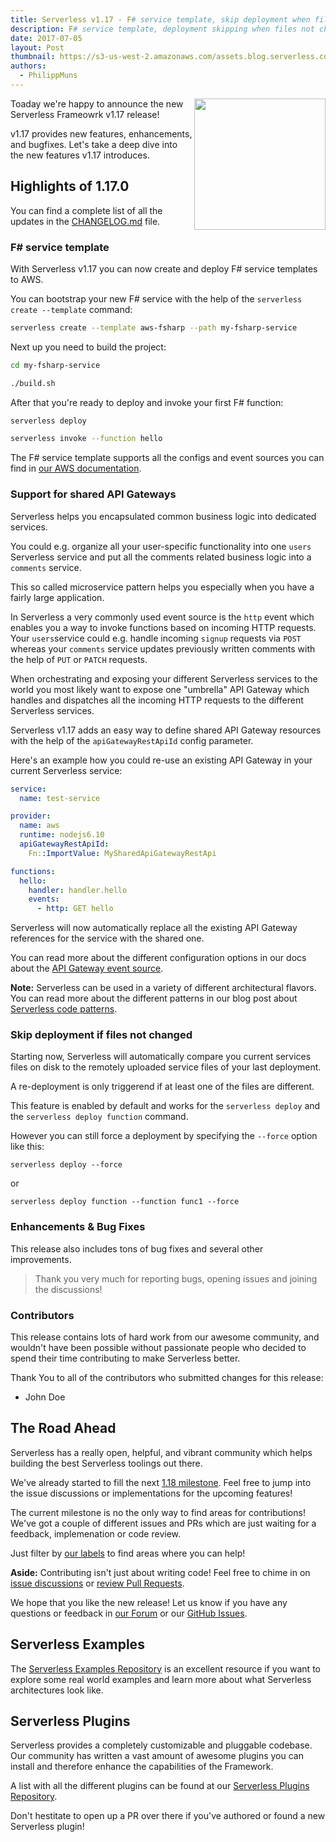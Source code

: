 ```yaml
---
title: Serverless v1.17 - F# service template, skip deployment when files not changed added
description: F# service template, deployment skipping when files not changed and more in the Serverless Framework v1.17 release.
date: 2017-07-05
layout: Post
thumbnail: https://s3-us-west-2.amazonaws.com/assets.blog.serverless.com/framework-v117.png
authors:
  - PhilippMuns
---
```


<img align="right" src="https://s3-us-west-2.amazonaws.com/assets.blog.serverless.com/framework-v117.png" width="210px" >

Toaday we're happy to announce the new Serverless Frameowrk v1.17 release!

v1.17 provides new features, enhancements, and bugfixes. Let's take a deep dive into the new features v1.17 introduces.

## Highlights of 1.17.0

You can find a complete list of all the updates in the [CHANGELOG.md](https://github.com/serverless/serverless/blob/master/CHANGELOG.md) file.

### F# service template

With Serverless v1.17 you can now create and deploy F# service templates to AWS.

You can bootstrap your new F# service with the help of the `serverless create --template` command:

```bash
serverless create --template aws-fsharp --path my-fsharp-service
```

Next up you need to build the project:

```bash
cd my-fsharp-service

./build.sh
```

After that you're ready to deploy and invoke your first F# function:

```bash
serverless deploy

serverless invoke --function hello
```

The F# service template supports all the configs and event sources you can find in [our AWS documentation](https://serverless.com/framework/docs/providers/aws/).

### Support for shared API Gateways

Serverless helps you encapsulated common business logic into dedicated services.

You could e.g. organize all your user-specific functionality into one `users` Serverless service and put all the comments related business logic into a `comments` service.

This so called microservice pattern helps you especially when you have a fairly large application.

In Serverless a very commonly used event source is the `http` event which enables you a way to invoke functions based on incoming HTTP requests. Your `users`service could e.g. handle incoming `signup` requests via `POST` whereas your `comments` service updates previously written comments with the help of `PUT` or `PATCH` requests.

When orchestrating and exposing your different Serverless services to the world you most likely want to expose one "umbrella" API Gateway which handles and dispatches all the incoming HTTP requests to the different Serverless services.

Serverless v1.17 adds an easy way to define shared API Gateway resources with the help of the `apiGatewayRestApiId` config parameter.

Here's an example how you could re-use an existing API Gateway in your current Serverless service:

```yml
service:
  name: test-service

provider:
  name: aws
  runtime: nodejs6.10
  apiGatewayRestApiId:
    Fn::ImportValue: MySharedApiGatewayRestApi

functions:
  hello:
    handler: handler.hello
    events:
      - http: GET hello
```

Serverless will now automatically replace all the existing API Gateway references for the service with the shared one.

You can read more about the different configuration options in our docs about the [API Gateway event source](https://serverless.com/framework/docs/providers/aws/events/apigateway/).

**Note:** Serverless can be used in a variety of different architectural flavors. You can read more about the different patterns in our blog post about [Serverless code patterns](https://serverless.com/blog/serverless-architecture-code-patterns/).

### Skip deployment if files not changed

Starting now, Serverless will automatically compare you current services files on disk to the remotely uploaded service files of your last deployment.

A re-deployment is only triggerend if at least one of the files are different.

This feature is enabled by default and works for the `serverless deploy` and the `serverless deploy function` command.

However you can still force a deployment by specifying the `--force` option like this:

```
serverless deploy --force
```

or

```
serverless deploy function --function func1 --force
```

### Enhancements & Bug Fixes

This release also includes tons of bug fixes and several other improvements.

> Thank you very much for reporting bugs, opening issues and joining the discussions!

### Contributors 

This release contains lots of hard work from our awesome community, and wouldn't have been possible without passionate people who decided to spend their time contributing to make Serverless better.

Thank You to all of the contributors who submitted changes for this release:

- John Doe

## The Road Ahead

Serverless has a really open, helpful, and vibrant community which helps building the best Serverless toolings out there.

We've already started to fill the next [1.18 milestone](https://github.com/serverless/serverless/milestone/33). Feel free to jump into the issue discussions or implementations for the upcoming features!

The current milestone is no the only way to find areas for contributions! We've got a couple of different issues and PRs which are just waiting for a feedback, implemenation or code review.

Just filter by [our labels](https://github.com/serverless/serverless/labels) to find areas where you can help!

**Aside:** Contributing isn't just about writing code! Feel free to chime in on [issue discussions](https://github.com/serverless/serverless/issues) or [review Pull Requests](https://github.com/serverless/serverless/pulls).

We hope that you like the new release! Let us know if you have any questions or feedback in [our Forum](http://forum.serverless.com/) or our [GitHub Issues](https://github.com/serverless/serverless/issues).

## Serverless Examples

The [Serverless Examples Repository](https://github.com/serverless/examples) is an excellent resource if you want to explore some real world examples and learn more about what Serverless architectures look like.

## Serverless Plugins

Serverless provides a completely customizable and pluggable codebase. Our community has written a vast amount of awesome plugins you can install and therefore enhance the capabilities of the Framework.

A list with all the different plugins can be found at our [Serverless Plugins Repository](https://github.com/serverless/plugins).

Don't hestitate to open up a PR over there if you've authored or found a new Serverless plugin!
